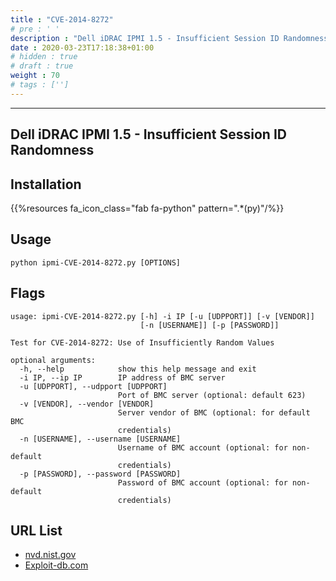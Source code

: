 ```yaml
---
title : "CVE-2014-8272"
# pre : ' '
description : "Dell iDRAC IPMI 1.5 - Insufficient Session ID Randomness."
date : 2020-03-23T17:18:38+01:00
# hidden : true
# draft : true
weight : 70
# tags : ['']
---
```


---

## Dell iDRAC IPMI 1.5 - Insufficient Session ID Randomness

## Installation

{{%resources fa_icon_class="fab fa-python" pattern=".*(py)"/%}}

## Usage

```plain
python ipmi-CVE-2014-8272.py [OPTIONS]
```

## Flags

```plain
usage: ipmi-CVE-2014-8272.py [-h] -i IP [-u [UDPPORT]] [-v [VENDOR]]
                             [-n [USERNAME]] [-p [PASSWORD]]

Test for CVE-2014-8272: Use of Insufficiently Random Values

optional arguments:
  -h, --help            show this help message and exit
  -i IP, --ip IP        IP address of BMC server
  -u [UDPPORT], --udpport [UDPPORT]
                        Port of BMC server (optional: default 623)
  -v [VENDOR], --vendor [VENDOR]
                        Server vendor of BMC (optional: for default BMC
                        credentials)
  -n [USERNAME], --username [USERNAME]
                        Username of BMC account (optional: for non-default
                        credentials)
  -p [PASSWORD], --password [PASSWORD]
                        Password of BMC account (optional: for non-default
                        credentials)
```

## URL List

- [nvd.nist.gov](https://nvd.nist.gov/vuln/detail/CVE-2014-8272)
- [Exploit-db.com](https://www.exploit-db.com/exploits/35770)

